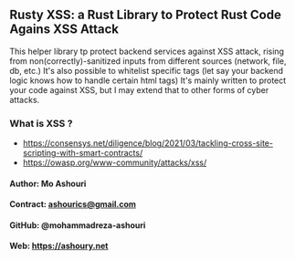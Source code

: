 ## Rusty XSS: a Rust Library to Protect Rust Code Agains XSS Attack


This helper library tp protect backend services against XSS attack, rising from non(correctly)-sanitized inputs from different sources (network, file, db, etc.)
It's also possible to whitelist specific tags (let say your backend logic knows how to handle certain html tags)
It's mainly written to protect your code against XSS, but I may extend that to other forms of cyber attacks.

### What is XSS ?
 - https://consensys.net/diligence/blog/2021/03/tackling-cross-site-scripting-with-smart-contracts/
  - https://owasp.org/www-community/attacks/xss/
           

#### Author: Mo Ashouri
#### Contract: ashourics@gmail.com
#### GitHub: @mohammadreza-ashouri
#### Web: https://ashoury.net

